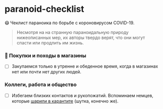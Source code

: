 # paranoid-checklist
😷 Чеклист параноика по борьбе с короновирусом COVID-19.

> Несмотря на на странную параноидальную природу нижеописанных мер, их авторы твердо верят, что они могут спасти или продлить им жизнь.

### 🛒 Покупки и походы в магазины
- [ ] Закупаемся только в утренне и обеденное время, когда в магазинах нет или почти нет других людей.

### Коллеги, работа и общество
- [ ] Избегаем близких контактов и рукопожатий. Вспоминаем немцев, которые [шарили в карантите](https://ru.wikipedia.org/wiki/%D0%9D%D0%B0%D1%86%D0%B8%D1%81%D1%82%D1%81%D0%BA%D0%BE%D0%B5_%D0%BF%D1%80%D0%B8%D0%B2%D0%B5%D1%82%D1%81%D1%82%D0%B2%D0%B8%D0%B5) (шутка, конечно же).
